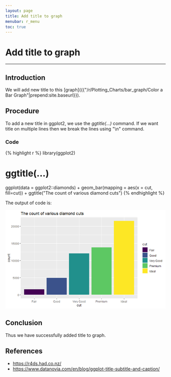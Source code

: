 ```yaml
---
layout: page
title: Add title to graph
menubar: r_menu
toc: true
---
```


# Add title to graph

-------------------------------------------------------------------

## Introduction

We will add new title to this [graph]({{"/r/Plotting_Charts/bar_graph/Color a Bar Graph"|prepend:site.baseurl}}).

## Procedure

To add a new title in ggplot2, we use the *ggtitle(...)* command. If we want title on multiple lines then we break the lines using "\n" command.

### Code

{% highlight r %} 
library(ggplot2)
# ggtitle(...)
ggplot(data = ggplot2::diamonds) + geom_bar(mapping = aes(x = cut, fill=cut)) + ggtitle("The count of various diamond cuts")
{% endhighlight %}

The output of code is:

![title](title.png)


## Conclusion

Thus we have successfully added title to graph. 


## References
- https://r4ds.had.co.nz/
- https://www.datanovia.com/en/blog/ggplot-title-subtitle-and-caption/